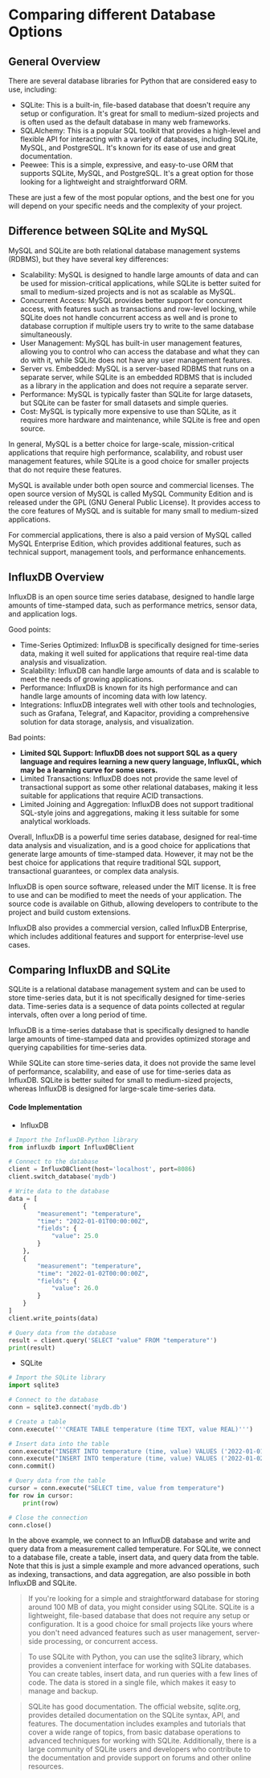 # Comparing different Database Options

## General Overview

There are several database libraries for Python that are considered easy to use, including:

- SQLite: This is a built-in, file-based database that doesn't require any setup or configuration. It's great for small to medium-sized projects and is often used as the default database in many web frameworks.
- SQLAlchemy: This is a popular SQL toolkit that provides a high-level and flexible API for interacting with a variety of databases, including SQLite, MySQL, and PostgreSQL. It's known for its ease of use and great documentation.
- Peewee: This is a simple, expressive, and easy-to-use ORM that supports SQLite, MySQL, and PostgreSQL. It's a great option for those looking for a lightweight and straightforward ORM.

These are just a few of the most popular options, and the best one for you will depend on your specific needs and the complexity of your project.


## Difference between SQLite and MySQL
MySQL and SQLite are both relational database management systems (RDBMS), but they have several key differences:

- Scalability: MySQL is designed to handle large amounts of data and can be used for mission-critical applications, while SQLite is better suited for small to medium-sized projects and is not as scalable as MySQL.
- Concurrent Access: MySQL provides better support for concurrent access, with features such as transactions and row-level locking, while SQLite does not handle concurrent access as well and is prone to database corruption if multiple users try to write to the same database simultaneously.
- User Management: MySQL has built-in user management features, allowing you to control who can access the database and what they can do with it, while SQLite does not have any user management features.
- Server vs. Embedded: MySQL is a server-based RDBMS that runs on a separate server, while SQLite is an embedded RDBMS that is included as a library in the application and does not require a separate server.
- Performance: MySQL is typically faster than SQLite for large datasets, but SQLite can be faster for small datasets and simple queries.
- Cost: MySQL is typically more expensive to use than SQLite, as it requires more hardware and maintenance, while SQLite is free and open source.

In general, MySQL is a better choice for large-scale, mission-critical applications that require high performance, scalability, and robust user management features, while SQLite is a good choice for smaller projects that do not require these features.

MySQL is available under both open source and commercial licenses. The open source version of MySQL is called MySQL Community Edition and is released under the GPL (GNU General Public License). It provides access to the core features of MySQL and is suitable for many small to medium-sized applications.

For commercial applications, there is also a paid version of MySQL called MySQL Enterprise Edition, which provides additional features, such as technical support, management tools, and performance enhancements.

## InfluxDB Overview
InfluxDB is an open source time series database, designed to handle large amounts of time-stamped data, such as performance metrics, sensor data, and application logs.

Good points:

- Time-Series Optimized: InfluxDB is specifically designed for time-series data, making it well suited for applications that require real-time data analysis and visualization.
- Scalability: InfluxDB can handle large amounts of data and is scalable to meet the needs of growing applications.
- Performance: InfluxDB is known for its high performance and can handle large amounts of incoming data with low latency.
- Integrations: InfluxDB integrates well with other tools and technologies, such as Grafana, Telegraf, and Kapacitor, providing a comprehensive solution for data storage, analysis, and visualization.

Bad points:

- **Limited SQL Support: InfluxDB does not support SQL as a query language and requires learning a new query language, InfluxQL, which may be a learning curve for some users.**
- Limited Transactions: InfluxDB does not provide the same level of transactional support as some other relational databases, making it less suitable for applications that require ACID transactions.
- Limited Joining and Aggregation: InfluxDB does not support traditional SQL-style joins and aggregations, making it less suitable for some analytical workloads.

Overall, InfluxDB is a powerful time series database, designed for real-time data analysis and visualization, and is a good choice for applications that generate large amounts of time-stamped data. However, it may not be the best choice for applications that require traditional SQL support, transactional guarantees, or complex data analysis.

InfluxDB is open source software, released under the MIT license. It is free to use and can be modified to meet the needs of your application. The source code is available on Github, allowing developers to contribute to the project and build custom extensions.

InfluxDB also provides a commercial version, called InfluxDB Enterprise, which includes additional features and support for enterprise-level use cases.

## Comparing InfluxDB and SQLite
SQLite is a relational database management system and can be used to store time-series data, but it is not specifically designed for time-series data. Time-series data is a sequence of data points collected at regular intervals, often over a long period of time.

InfluxDB is a time-series database that is specifically designed to handle large amounts of time-stamped data and provides optimized storage and querying capabilities for time-series data.

While SQLite can store time-series data, it does not provide the same level of performance, scalability, and ease of use for time-series data as InfluxDB. SQLite is better suited for small to medium-sized projects, whereas InfluxDB is designed for large-scale time-series data.

#### Code Implementation

- InfluxDB

```python
# Import the InfluxDB-Python library
from influxdb import InfluxDBClient

# Connect to the database
client = InfluxDBClient(host='localhost', port=8086)
client.switch_database('mydb')

# Write data to the database
data = [
    {
        "measurement": "temperature",
        "time": "2022-01-01T00:00:00Z",
        "fields": {
            "value": 25.0
        }
    },
    {
        "measurement": "temperature",
        "time": "2022-01-02T00:00:00Z",
        "fields": {
            "value": 26.0
        }
    }
]
client.write_points(data)

# Query data from the database
result = client.query('SELECT "value" FROM "temperature"')
print(result)
```
- SQLite

```python
# Import the SQLite library
import sqlite3

# Connect to the database
conn = sqlite3.connect('mydb.db')

# Create a table
conn.execute('''CREATE TABLE temperature (time TEXT, value REAL)''')

# Insert data into the table
conn.execute("INSERT INTO temperature (time, value) VALUES ('2022-01-01T00:00:00Z', 25.0)")
conn.execute("INSERT INTO temperature (time, value) VALUES ('2022-01-02T00:00:00Z', 26.0)")
conn.commit()

# Query data from the table
cursor = conn.execute("SELECT time, value from temperature")
for row in cursor:
    print(row)

# Close the connection
conn.close()

```
In the above example, we connect to an InfluxDB database and write and query data from a measurement called temperature. For SQLite, we connect to a database file, create a table, insert data, and query data from the table. Note that this is just a simple example and more advanced operations, such as indexing, transactions, and data aggregation, are also possible in both InfluxDB and SQLite.

> If you're looking for a simple and straightforward database for storing around 100 MB of data, you might consider using SQLite. SQLite is a lightweight, file-based database that does not require any setup or configuration. It is a good choice for small projects like yours where you don't need advanced features such as user management, server-side processing, or concurrent access.

> To use SQLite with Python, you can use the sqlite3 library, which provides a convenient interface for working with SQLite databases. You can create tables, insert data, and run queries with a few lines of code. The data is stored in a single file, which makes it easy to manage and backup.

> SQLite has good documentation. The official website, sqlite.org, provides detailed documentation on the SQLite syntax, API, and features. The documentation includes examples and tutorials that cover a wide range of topics, from basic database operations to advanced techniques for working with SQLite. Additionally, there is a large community of SQLite users and developers who contribute to the documentation and provide support on forums and other online resources.




